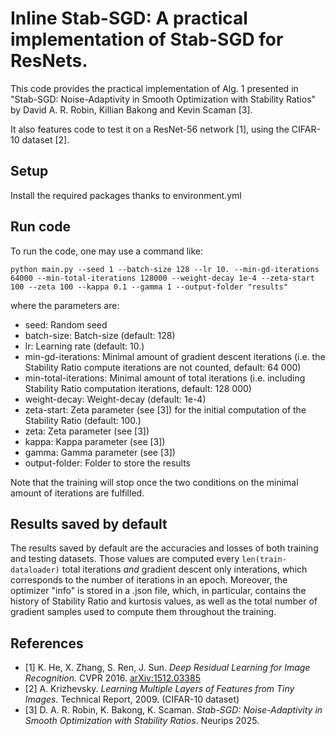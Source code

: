 # Inline Stab-SGD: A practical implementation of Stab-SGD for ResNets.

This code provides the practical implementation of Alg. 1 presented in "Stab-SGD: Noise-Adaptivity in Smooth
Optimization with Stability Ratios" by David A. R. Robin, Killian Bakong and Kevin Scaman [3].

It also features code to test it on a ResNet-56 network [1], using the CIFAR-10 dataset [2].

## Setup

Install the required packages thanks to environment.yml

## Run code

To run the code, one may use a command like:

```
python main.py --seed 1 --batch-size 128 --lr 10. --min-gd-iterations 64000 --min-total-iterations 128000 --weight-decay 1e-4 --zeta-start 100 --zeta 100 --kappa 0.1 --gamma 1 --output-folder "results"
```

where the parameters are:
- seed: Random seed
- batch-size: Batch-size (default: 128)
- lr: Learning rate (default: 10.)
- min-gd-iterations: Minimal amount of gradient descent iterations (i.e. the Stability Ratio compute iterations are not counted, default: 64 000)
- min-total-iterations: Minimal amount of total iterations (i.e. including Stability Ratio computation iterations, default: 128 000)
- weight-decay: Weight-decay (default: 1e-4)
- zeta-start: Zeta parameter (see [3]) for the initial computation of the Stability Ratio (default: 100.)
- zeta: Zeta parameter (see [3])
- kappa: Kappa parameter (see [3])
- gamma: Gamma parameter (see [3])
- output-folder: Folder to store the results


Note that the training will stop once the two conditions on the minimal amount of iterations are fulfilled.

## Results saved by default

The results saved by default are the accuracies and losses of both training and testing datasets.
Those values are computed every $\texttt{len(train-dataloader)}$ total iterations _and_ gradient descent only interations, which corresponds to the number of iterations in an epoch.
Moreover, the optimizer "info" is stored in a .json file, which, in particular, contains the history of Stability Ratio and kurtosis values, as well as the total number of gradient samples used to compute them throughout the training.



## References

- [1] K. He, X. Zhang, S. Ren, J. Sun. *Deep Residual Learning for Image Recognition.* CVPR 2016. [arXiv:1512.03385](https://arxiv.org/abs/1512.03385)  
- [2] A. Krizhevsky. *Learning Multiple Layers of Features from Tiny Images.* Technical Report, 2009. (CIFAR-10 dataset)
- [3] D. A. R. Robin, K. Bakong, K. Scaman. *Stab-SGD: Noise-Adaptivity in Smooth Optimization with Stability Ratios*. Neurips 2025.
